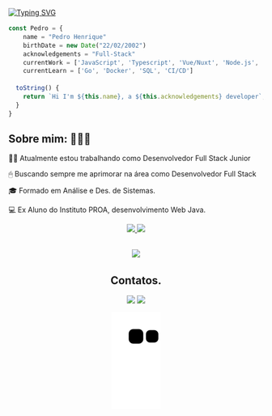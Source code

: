 <!-- ### Hello Hello, me chamo Pedro e seja Bem-vindo👋 -->

[![Typing SVG](https://readme-typing-svg.herokuapp.com?color=%2356FFD9&size=18&duration=6000&center=true&vCenter=true&width=600&lines=Hello+World+%3C3)](https://git.io/typing-svg)<br>

```javascript
const Pedro = {
    name = "Pedro Henrique"
    birthDate = new Date("22/02/2002")
    acknowledgements = "Full-Stack"
    currentWork = ['JavaScript', 'Typescript', 'Vue/Nuxt', 'Node.js', 'React/Next', 'MySQL'],
    currentLearn = ['Go', 'Docker', 'SQL', 'CI/CD']

  toString() {
    return `Hi I'm ${this.name}, a ${this.acknowledgements} developer`;
  }
}
```

<div> 
  <h2> Sobre mim: 🧑🏻‍💻  </h2>
  <p> 👨‍💻 Atualmente estou trabalhando como Desenvolvedor Full Stack Junior </p>
  <p> 🖱  Buscando sempre me aprimorar na área como Desenvolvedor Full Stack </p>
  <p> 🎓 Formado em Análise e Des. de Sistemas. </p>
  <p> 💻 Ex Aluno do Instituto PROA, desenvolvimento Web Java. </p>
</div>


<div align="center">
  <a href="https://github.com/pedro-costa22">
  <img height="160em" src="https://github-readme-stats.vercel.app/api?username=pedro-costa22&show_icons=true&theme=dracula&include_all_commits=true&count_private=true"/> 
  <img height="160em" src="https://github-readme-stats.vercel.app/api/top-langs/?username=pedro-costa22&layout=compact&langs_count=7&theme=dracula"/>
</div>

<br />

<p align="center">
  <a href="https://skillicons.dev">
    <img src="https://skillicons.dev/icons?i=js,ts,go,vue,react,nodejs,mysql,git,docker,linux,aws" />
  </a>
</p>
  
  
 <div align="center">
   <h2 align="center"> Contatos. </h2>
   <div align="center">
     
  <a href = "mailto:pedrohcosta.contato@gmail.com"><img src="https://img.shields.io/badge/-Gmail-%23333?style=for-the-badge&logo=gmail&logoColor=white" target="_blank"></a>
  <a href="https://www.linkedin.com/in/pedro-henrique-costa-b272b7216/" target="_blank"><img src="https://img.shields.io/badge/-LinkedIn-%230077B5?style=for-the-badge&logo=linkedin&logoColor=white" target="_blank"></a> 
     
   </div>
   
  ![Snake animation](https://github.com/pedro-costa22/pedro-costa22/blob/output/github-contribution-grid-snake.svg)
 </div>  
  
  
 
